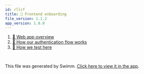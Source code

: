 ```yaml
---
id: rllcf
title: 🏁 Frontend onboarding
file_version: 1.1.2
app_version: 1.8.0
---
```


<!-- Steps - Do not remove this comment -->
1. [📁 Web app overview](web-app-overview.nc1pi.sw.md)
2. [🔑 How our authentication flow works](how-our-authentication-flow-works.097po.sw.md)
3. [🧪 How we test here](how-we-test-here.qy5zu.sw.md)


<br/>

This file was generated by Swimm. [Click here to view it in the app](https://swimm-web-app.web.app/repos/Z2l0aHViJTNBJTNBZGVtbyUzQSUzQXN3aW1tdXNlcnRlc3RpbmcxMQ==/playlists/rllcf).
